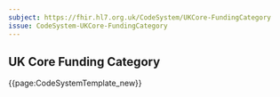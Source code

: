 ```yaml
---
subject: https://fhir.hl7.org.uk/CodeSystem/UKCore-FundingCategory
issue: CodeSystem-UKCore-FundingCategory
---
```

## UK Core Funding Category

{{page:CodeSystemTemplate_new}}